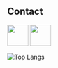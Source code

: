 
## Contact

[<img src="https://luisdonin.github.io/cv/img/wapp.png" width="48px">](https://api.whatsapp.com/send/?phone=5545988217579&text&type=phone_number&app_absent=0)
[<img src="https://luisdonin.github.io/cv/img/youtube.png" width="48px">](https://www.youtube.com/channel/UCc4kGNr8H4FCOpCUN2ymuPQ)


 ![Top Langs](https://github-readme-stats.vercel.app/api/top-langs/?username=luisdonin&hide=javascript,jupyter,tex,css,scss,html&theme=light)
